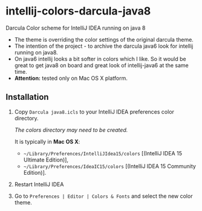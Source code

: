 # intellij-colors-darcula-java8
Darcula Color scheme for IntelliJ IDEA running on java 8

- The theme is overriding the color settings of the original darcula theme.
- The intention of the project - to archive the darcula java6 look for intellij running on java8.
- On java6 intellij looks a bit softer in colors which I like. So it would be great to get java8 on board and great look of intellij-java6 at the same time.
- **Attention:** tested only on Mac OS X platform.

Installation
------------

1.  Copy `Darcula java8.icls` to your IntelliJ IDEA preferences
    color directory.

    *The colors directory may need to be created.*

    It is typically in **Mac OS X**:
    * `~/Library/Preferences/IntelliJIdea15/colors` [(IntelliJ IDEA 15 Ultimate Edition)],
    * `~/Library/Preferences/IdeaIC15/colors` [(IntelliJ IDEA 15 Community Edition)].

2. Restart IntelliJ IDEA

3. Go to `Preferences | Editor | Colors & Fonts` and select the new
color theme.
